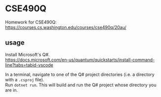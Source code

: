 # CSE490Q
Homework for CSE490Q: https://courses.cs.washington.edu/courses/cse490q/20au/


## usage
Install Microsoft's Q#.  
https://docs.microsoft.com/en-us/quantum/quickstarts/install-command-line?tabs=tabid-vscode

In a terminal, navigate to one of the Q# project directories (i.e. a directory with a `.csproj` file).  
Run `dotnet run`. This will build and run the Q# project whose directory you are in.
